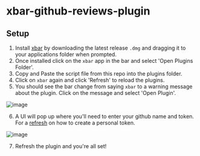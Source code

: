 # xbar-github-reviews-plugin

## Setup

1. Install [xbar](https://github.com/matryer/xbar/releases) by downloading the latest release `.dmg` and dragging it to your applications folder when prompted.
2. Once installed click on the `xbar` app in the bar and select 'Open Plugins Folder'.
3. Copy and Paste the script file from this repo into the plugins folder.
4. Click on `xbar` again and click 'Refresh' to reload the plugins.
5. You should see the bar change from saying `xbar` to a warning message about the plugin. Click on the message and select 'Open Plugin'.

![image](https://user-images.githubusercontent.com/47987801/180482849-60d3027b-d14c-4299-8754-4229c1ee0283.png)

6. A UI will pop up where you'll need to enter your github name and token. For a [refresh](https://docs.github.com/en/enterprise-server@3.4/authentication/keeping-your-account-and-data-secure/creating-a-personal-access-token) on how to create a personal token.

![image](https://user-images.githubusercontent.com/47987801/180482923-2f1a24f8-4660-4558-9a0e-827a4b67acd9.png)

7. Refresh the plugin and you're all set!
